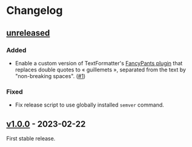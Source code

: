 # Changelog

## [unreleased]

### Added

- Enable a custom version of TextFormatter's [FancyPants plugin] that
  replaces double quotes to « guillemets », separated from the text by
  "non-breaking spaces". ([#1])

[FancyPants plugin]: https://s9etextformatter.readthedocs.io/Plugins/FancyPants/Synopsis/
[#1]: https://github.com/club-1/flarum-ext-french-typography/issues/1

### Fixed

- Fix release script to use globally installed `semver` command.

## [v1.0.0] - 2023-02-22

First stable release.

[unreleased]: https://github.com/club-1/flarum-ext-french-typography/compare/v1.0.0...HEAD
[v1.0.0]: https://github.com/club-1/flarum-ext-french-typography/releases/tag/v1.0.0

